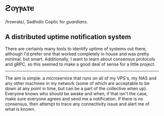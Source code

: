 # ϩⲟⲩⲣⲁⲧⲉ

/hɔwratɛ/, Sadhidic Coptic for *guardians*.

## A distributed uptime notification system

There are certainly many tools to identify uptime of systems out there, although I'd prefer one that worked completely in house and was pretty minimal, but smart.
Additionally, I want to learn about consensus protocols and gRPC, so this seemed to make a good deal of sense for a little project.

---

The aim is simple: a microservice that runs on all of my VPS's, my NAS and any other machines in my network (some of which are acceptable to be down at any point in time, but can be a part of the collective when up).
Everyone knows who should be awake and when, if that isn't the case, make sure everyone agrees and send me a notification.
If there is no consensus, then attempt to trace any connectivity issue and alert me of what is known.
